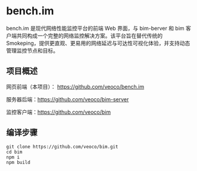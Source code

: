 # bench.im

bench.im 是现代网络性能监控平台的前端 Web 界面，与 bim-berver 和 bim 客户端共同构成一个完整的网络监控解决方案。该平台旨在替代传统的 Smokeping，提供更直观、更易用的网络延迟与可达性可视化体验，并支持动态管理监控节点和目标。

## 项目概述

网页前端（本项目）： https://github.com/veoco/bench.im

服务器后端：https://github.com/veoco/bim-server

监控客户端：https://github.com/veoco/bim

## 编译步骤

```
git clone https://github.com/veoco/bim.git
cd bim
npm i
npm build
```
